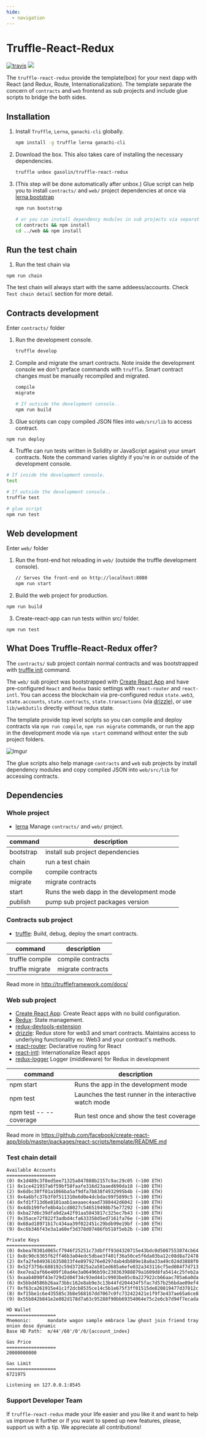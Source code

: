 ```yaml
---
hide:
  - navigation
---
```


# Truffle-React-Redux

[![travis](https://travis-ci.org/gasolin/truffle-react-redux.svg?branch=master)](https://travis-ci.org/gasolin/truffle-react-redux) [![](https://img.shields.io/badge/💵-Tip_Me-brightgreen.svg)](https://gitcoin.co/tip?username=gasolin)


The `truffle-react-redux` provide the template(box) for your next dapp with React (and Redux, Route, Internationalization). The template separate the concern of `contracts` and `web` frontend as sub projects and include glue scripts to bridge the both sides.

## Installation

1. Install `Truffle`, `Lerna`, `ganachi-cli` globally.
    ```sh
    npm install -g truffle lerna ganachi-cli
    ```

2. Download the box. This also takes care of installing the necessary dependencies.
    ```sh
    truffle unbox gasolin/truffle-react-redux
    ```

3. (This step will be done automatically after unbox.) Glue script can help you to install `contracts/` and `web/` project dependencies at once via [lerna bootstrap](https://github.com/lerna/lerna#bootstrap)

    ```sh
    npm run bootstrap

    # or you can install dependency modules in sub projects via separate commands
    cd contracts && npm install
    cd ../web && npm install
    ```

## Run the test chain

1. Run the test chain via

```
npm run chain
```

The test chain will always start with the same addeess/accounts. Check `Test chain detail` section for more detail.

## Contracts development

Enter `contracts/` folder

1. Run the development console.
    ```sh
    truffle develop
    ```

2. Compile and migrate the smart contracts. Note inside the development console we don't preface commands with `truffle`. Smart contract changes must be manually recompiled and migrated.
    ```sh
    compile
    migrate

    # If outside the development console..
    npm run build
    ```

3. Glue scripts can copy compiled JSON files into `web/src/lib` to access contract.

```sh
npm run deploy
```

4. Truffle can run tests written in Solidity or JavaScript against your smart contracts. Note the command varies slightly if you're in or outside of the development console.
  ```sh
  # If inside the development console.
  test

  # If outside the development console..
  truffle test

  # glue script
  npm run test
  ```

## Web development

Enter `web/` folder

1. Run the front-end hot reloading in `web/` (outside the truffle development console).
    ```sh
    // Serves the front-end on http://localhost:8080
    npm run start
    ```

2. Build the web project for production.

```sh
npm run build
```

3. Create-react-app can run tests within src/ folder.

```
npm run test
```

## What Does Truffle-React-Redux offer?

The `contracts/` sub project contain normal contracts and was bootstrapped with [truffle init](http://truffleframework.com/docs/getting_started/project) command.

The `web/` sub project  was bootstrapped with [Create React App](https://github.com/facebookincubator/create-react-app) and have pre-configured `React` and `Redux` basic settings with `react-router` and `react-intl`. You can access the blockchain via pre-configured redux `state.web3`, `state.accounts`, `state.contracts`, `state.transactions` (via [drizzle](https://truffleframework.com/docs/drizzle/reference/drizzle-state)), or use `lib/web3utils` directly without redux state.

The template provide top level scripts so you can compile and deploy contracts via `npm run compile`, `npm run migrate` commands, or run the app in the development mode via `npm start` command without enter the sub project folders.

![Imgur](https://i.imgur.com/3KxaZ1zl.png)

The glue scripts also help manage `contracts` and  `web` sub projects by install dependency modules and copy compiled JSON into `web/src/lib` for accessing contracts.

## Dependencies

### Whole project

* [lerna](https://github.com/lerna/lerna#bootstrap) Manage `contracts/` and `web/` project.

| command | description |
|-------------|---------------|
| bootstrap | install sub project dependencies |
| chain       | run a test chain |
| compile  | compile contracts |
| migrate   | migrate contracts |
| start        | Runs the web dapp in the development mode |
| publish   | pump sub project packages version |

### Contracts sub project

* [truffle](http://truffleframework.com/): Build, debug, deploy the smart contracts.

| command | description |
|-------------|---------------|
| truffle compile  | compile contracts |
| truffle migrate   | migrate contracts |

Read more in http://truffleframework.com/docs/

### Web sub project

* [Create React App](https://github.com/facebookincubator/create-react-app): Create React apps with no build configuration.
* [Redux](https://redux.js.org/basics/usage-with-react): State management.
* [redux-devtools-extension](https://github.com/zalmoxisus/redux-devtools-extension)
* [drizzle](https://truffleframework.com/docs/drizzle/): Redux store for web3 and smart contracts. Maintains access to underlying functionality ex: Web3 and your contract's methods.
* [react-router](https://reacttraining.com/react-router/web/guides/philosophy): Declarative routing for React
* [react-intl](https://github.com/yahoo/react-intl/wiki): Internationalize React apps
* [redux-logger](https://github.com/evgenyrodionov/redux-logger) Logger (middleware) for Redux in development

| command | description |
|-------------|---------------|
| npm start | Runs the app in the development mode |
| npm test  | Launches the test runner in the interactive watch mode |
| npm test -- --coverage | Run test once and show the test coverage |

Read more in https://github.com/facebook/create-react-app/blob/master/packages/react-scripts/template/README.md


### Test chain detail

```
Available Accounts
==================
(0) 0x1d489c3f8ed5ee71325a847888b2157c9ac29c05 (~100 ETH)
(1) 0x1ce421937a6f59bf58faafe316d23aaed690da18 (~100 ETH)
(2) 0x6dbc30ff01a1066ba5af9dfa7b838f4932995b4b (~100 ETH)
(3) 0x4a6bfc37b3f0f511310e6d0e4dcbdac99f5899c5 (~100 ETH)
(4) 0xfd1f713d6e8101aab1aeaaec4aad7380442d6042 (~100 ETH)
(5) 0x4db199fefe8b4a1cd8027c546519498b75e77292 (~100 ETH)
(6) 0xba27d6c39dfa9d2a42f91aa5043817c325ec7b43 (~100 ETH)
(7) 0x35ace72f822f3adbd4cfa633358d5ed7161fa76e (~100 ETH)
(8) 0x68ad18971b17c434aa39f022451c29bdb99e19bf (~100 ETH)
(9) 0xc6b346f43e3a1a60ef3d378d07486fb518f5eb2b (~100 ETH)

Private Keys
==================
(0) 0xbea70301d065cf7946f25251c73dbfff93d4320715e43bdc0d5087553074cb64
(1) 0x8c90c6365f62ff46b3a04edc5dbae3f401f36a50ce5f6da03ba12c08d8a72478
(2) 0xfa2fe8493616350833f4e8979276e0297dab4db889e18a8a33a49c024d3888f0
(3) 0x52f3756c688192c59d372825a2a581ed685a6efe032a343116cf5ed084f7d713
(4) 0xe7ea2af66e409f10ad4e3a06496b59c230363988879a1609d8fa5414c25feb2a
(5) 0xaab4090f43e729d2d04f34c93ed441c9903be85c0a227922cb66aac705a6a0da
(6) 0x5bbd4586b26aa73bbc162e8ab9e3c13b44fd204434f5fac7d57b256bdae09ef4
(7) 0xf63ca261915e41c1f2dcb8535ce14c5b1e675f3ff01515de820819477d37812c
(8) 0xf15be1c6e435585c3b8e568167dd7067c0fc732422421e1f9f3e437ae65a6ce8
(9) 0x55b842b841e2e082d178d7a63c95288f90bb69354064e75c2e6cb7d94f7ecada

HD Wallet
==================
Mnemonic:      mandate wagon sample embrace law ghost join friend tray onion dose dynamic
Base HD Path:  m/44'/60'/0'/0/{account_index}

Gas Price
==================
20000000000

Gas Limit
==================
6721975

Listening on 127.0.0.1:8545
```

### Support Developer Team

If `truffle-react-redux` made your life easier and you like it and want to help us improve it further or if you want to speed up new features, please, support us with a tip. We appreciate all contributions!
